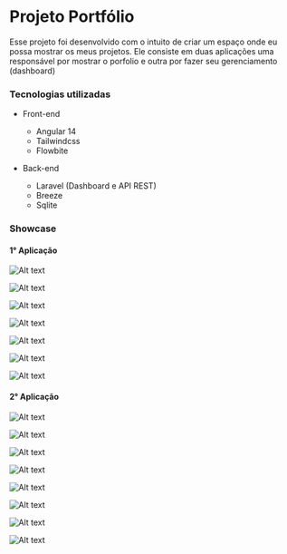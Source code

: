 # Projeto Portfólio

Esse projeto foi desenvolvido com o intuito de criar um espaço onde eu possa mostrar os meus projetos. Ele consiste em duas aplicações uma responsável por mostrar o porfolio e outra por fazer seu gerenciamento (dashboard)


### Tecnologias utilizadas
* Front-end
    * Angular 14
    * Tailwindcss
    * Flowbite
    
* Back-end    
    * Laravel (Dashboard e API REST)
    * Breeze
    * Sqlite       


### Showcase
#### 1° Aplicação


![Alt text](showcase-image/portfolio/0.png)

![Alt text](showcase-image/portfolio/1.png)

![Alt text](showcase-image/portfolio/2.png)

![Alt text](showcase-image/portfolio/3.png)

![Alt text](showcase-image/portfolio/4.png)

![Alt text](showcase-image/portfolio/5.png)

![Alt text](showcase-image/portfolio/6.png)

#### 2° Aplicação


![Alt text](showcase-image/dashboard/00.png)

![Alt text](showcase-image/dashboard/01.png)

![Alt text](showcase-image/dashboard/02.png)

![Alt text](showcase-image/dashboard/03.png)

![Alt text](showcase-image/dashboard/05.png)

![Alt text](showcase-image/dashboard/06.png)

![Alt text](showcase-image/dashboard/07.png)

![Alt text](showcase-image/dashboard/08.png)


